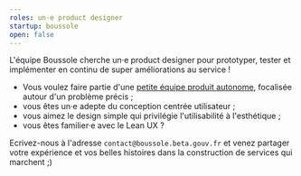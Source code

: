 ```yaml
---
roles: un·e product designer
startup: boussole
open: false
---
```


L'équipe Boussole cherche un·e product designer pour prototyper, tester et implémenter en continu de super améliorations au service !

<!--more-->

- Vous voulez faire partie d'une [petite équipe produit autonome](https://beta.gouv.fr/2016/11/28/equipes-autonomes), focalisée autour d'un problème précis ;
- vous êtes un·e adepte du conception centrée utilisateur ;
- vous aimez le design simple qui privilégie l'utilisabilité à l'esthétique ;
- vous êtes familier·e avec le Lean UX ?

Ecrivez-nous à l'adresse `contact@boussole.beta.gouv.fr` et venez partager votre expérience et vos belles histoires dans la construction de services qui marchent ;)
